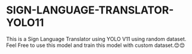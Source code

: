 # SIGN-LANGUAGE-TRANSLATOR-YOLO11
This is a Sign Language Translator using YOLO V11 using random dataset. Feel Free to use this model and train this model with custom dataset.😊😊
